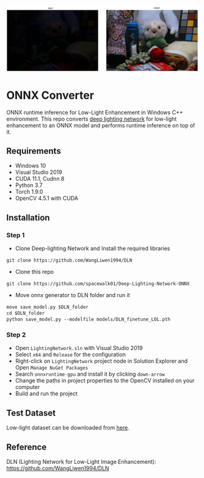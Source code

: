 ![demo](Example.JPG)

# ONNX Converter

ONNX runtime inference for Low-Light Enhancement in Windows C++ environment. This repo converts [deep lighting network](https://github.com/WangLiwen1994/DLN) for low-light enhancement to an ONNX model and performs runtime inference on top of it. 

## Requirements
- Windows 10
- Visual Studio 2019
- CUDA 11.1, Cudnn 8
- Python 3.7
- Torch 1.9.0
- OpenCV 4.5.1 with CUDA

## Installation

### Step 1
- Clone Deep-lighting Network and Install the required libraries
``` 
git clone https://github.com/WangLiwen1994/DLN 
```
- Clone this repo
```
git clone https://github.com/spacewalk01/Deep-Lighting-Network-ONNX
```
- Move onnx generator to DLN folder and run it
```
move save_model.py $DLN_folder 
cd $DLN_folder
python save_model.py --modelfile models/DLN_finetune_LOL.pth
```
### Step 2
- Open ```LightingNetwork.sln``` with Visual Studio 2019
- Select ```x64``` and ```Release``` for the configuration 
- Right-click on ```LightingNetwork``` project node in Solution Explorer and Open ```Manage NuGet Packages```
- Search ```onnxruntime-gpu``` and install it by clicking ```down-arrow```
- Change the paths in project properties to the OpenCV installed on your computer
- Build and run the project

## Test Dataset
Low-light dataset can be downloaded from [here](https://daooshee.github.io/BMVC2018website/).
## Reference
DLN (Lighting Network for Low-Light Image Enhancement): https://github.com/WangLiwen1994/DLN
